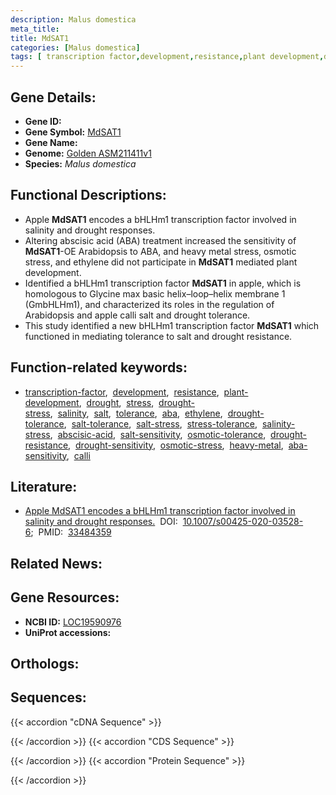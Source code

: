 ```yaml
---
description: Malus domestica
meta_title:
title: MdSAT1
categories: [Malus domestica]
tags: [ transcription factor,development,resistance,plant development,drought,stress,drought stress,salinity,salt,tolerance,aba,ethylene,drought tolerance,salt tolerance,salt stress,stress tolerance,salinity stress,abscisic acid,salt sensitivity,osmotic tolerance,drought resistance,drought sensitivity,osmotic stress,heavy metal,aba sensitivity,calli ]
---
```


## Gene Details:
- **Gene ID:** []()
- **Gene Symbol:** <u>MdSAT1</u>
- **Gene Name:** 
- **Genome:** [Golden ASM211411v1](https://ensembl.gramene.org/Malus_domestica_golden/Info/Index)
- **Species:** *Malus domestica*

## Functional Descriptions:
   - Apple **MdSAT1** encodes a bHLHm1 transcription factor involved in salinity and drought responses.
   - Altering abscisic acid (ABA) treatment increased the sensitivity of **MdSAT1**-OE Arabidopsis to ABA, and heavy metal stress, osmotic stress, and ethylene did not participate in **MdSAT1** mediated plant development.
   - Identified a bHLHm1 transcription factor **MdSAT1** in apple, which is homologous to Glycine max basic helix–loop–helix membrane 1 (GmbHLHm1), and characterized its roles in the regulation of Arabidopsis and apple calli salt and drought tolerance.
   - This study identified a new bHLHm1 transcription factor **MdSAT1** which functioned in mediating tolerance to salt and drought resistance.

## Function-related keywords:
   - [transcription-factor](/tags/transcription-factor/),&nbsp;&nbsp;[development](/tags/development/),&nbsp;&nbsp;[resistance](/tags/resistance/),&nbsp;&nbsp;[plant-development](/tags/plant-development/),&nbsp;&nbsp;[drought](/tags/drought/),&nbsp;&nbsp;[stress](/tags/stress/),&nbsp;&nbsp;[drought-stress](/tags/drought-stress/),&nbsp;&nbsp;[salinity](/tags/salinity/),&nbsp;&nbsp;[salt](/tags/salt/),&nbsp;&nbsp;[tolerance](/tags/tolerance/),&nbsp;&nbsp;[aba](/tags/aba/),&nbsp;&nbsp;[ethylene](/tags/ethylene/),&nbsp;&nbsp;[drought-tolerance](/tags/drought-tolerance/),&nbsp;&nbsp;[salt-tolerance](/tags/salt-tolerance/),&nbsp;&nbsp;[salt-stress](/tags/salt-stress/),&nbsp;&nbsp;[stress-tolerance](/tags/stress-tolerance/),&nbsp;&nbsp;[salinity-stress](/tags/salinity-stress/),&nbsp;&nbsp;[abscisic-acid](/tags/abscisic-acid/),&nbsp;&nbsp;[salt-sensitivity](/tags/salt-sensitivity/),&nbsp;&nbsp;[osmotic-tolerance](/tags/osmotic-tolerance/),&nbsp;&nbsp;[drought-resistance](/tags/drought-resistance/),&nbsp;&nbsp;[drought-sensitivity](/tags/drought-sensitivity/),&nbsp;&nbsp;[osmotic-stress](/tags/osmotic-stress/),&nbsp;&nbsp;[heavy-metal](/tags/heavy-metal/),&nbsp;&nbsp;[aba-sensitivity](/tags/aba-sensitivity/),&nbsp;&nbsp;[calli](/tags/calli/)

## Literature:
   - [Apple MdSAT1 encodes a bHLHm1 transcription factor involved in salinity and drought responses.](https://doi.org/10.1007/s00425-020-03528-6)&nbsp;&nbsp;DOI:&nbsp;&nbsp;[10.1007/s00425-020-03528-6](https://doi.org/10.1007/s00425-020-03528-6);&nbsp;&nbsp;PMID:&nbsp;&nbsp;[33484359](https://pubmed.ncbi.nlm.nih.gov/33484359/)

## Related News:

## Gene Resources:
- **NCBI ID:**  [LOC19590976](https://www.ncbi.nlm.nih.gov/gene/?term=LOC19590976)
- **UniProt accessions:**  [](https://www.uniprot.org/uniprotkb//entry)

## Orthologs:

## Sequences:
{{< accordion "cDNA Sequence" >}}

{{< /accordion >}}
{{< accordion "CDS Sequence" >}}

{{< /accordion >}}
{{< accordion "Protein Sequence" >}}

{{< /accordion >}}
